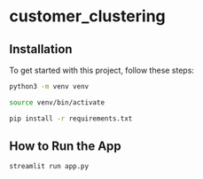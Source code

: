 # customer_clustering

## Installation
To get started with this project, follow these steps:

```sh
python3 -m venv venv
```

```sh
source venv/bin/activate
```

```sh
pip install -r requirements.txt
```

## How to Run the App
```sh
streamlit run app.py
```
